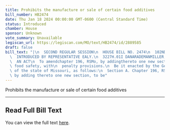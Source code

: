 ```yaml
---
title: Prohibits the manufacture or sale of certain food additives
bill_number: HB2474
date: Thu Jan 18 2024 00:00:00 GMT-0600 (Central Standard Time)
status: Introduced
chamber: House
sponsor: Unknown
vote_summary: Unavailable
legiscan_url: https://legiscan.com/MO/text/HB2474/id/2889585
draft: false
bill_text: "|\n  SECOND REGULAR SESSION\n  HOUSE BILL NO. 2474\n  102ND GENERAL ASSEMBLY\n\
  \  INTRODUCED BY REPRESENTATIVE EALY.\n  3227H.01I DANARADEMANMILLER,ChiefClerk\n\
  \  AN ACT\n  To amendchapter 196, RSMo, by addingthereto one new section relatingto\
  \ food safety, with\n  penalty provisions.\n  Be it enacted by the General Assembly\
  \ of the state of Missouri, as follows:\n  Section A. Chapter 196, RSMo, is amended\
  \ by adding thereto one new section, to be"
---
```

Prohibits the manufacture or sale of certain food additives

---

## Read Full Bill Text

You can view the full text [here](https://legiscan.com/MO/text/HB2474/id/2889585).
